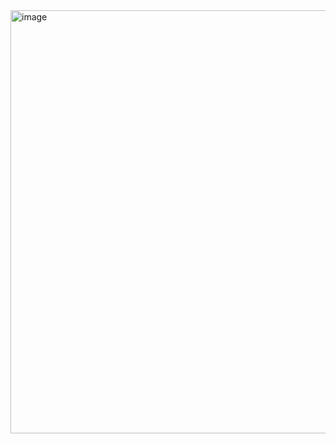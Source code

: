 <img width="817" height="677" alt="image" src="https://github.com/user-attachments/assets/20657bbe-92ff-45d5-9c95-479c2bd21ad9" />
